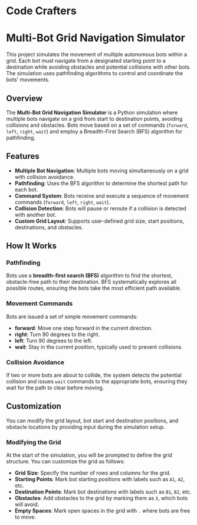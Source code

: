 # Code Crafters
# Multi-Bot Grid Navigation Simulator

This project simulates the movement of multiple autonomous bots within a grid. Each bot must navigate from a designated starting point to a destination while avoiding obstacles and potential collisions with other bots. The simulation uses pathfinding algorithms to control and coordinate the bots' movements.


## Overview

The **Multi-Bot Grid Navigation Simulator** is a Python simulation where multiple bots navigate on a grid from start to destination points, avoiding collisions and obstacles. Bots move based on a set of commands (`forward`, `left`, `right`, `wait`) and employ a Breadth-First Search (BFS) algorithm for pathfinding.


## Features

- **Multiple Bot Navigation**: Multiple bots moving simultaneously on a grid with collision avoidance.
- **Pathfinding**: Uses the BFS algorithm to determine the shortest path for each bot.
- **Command System**: Bots receive and execute a sequence of movement commands (`forward`, `left`, `right`, `wait`).
- **Collision Detection**: Bots will pause or reroute if a collision is detected with another bot.
- **Custom Grid Layout**: Supports user-defined grid size, start positions, destinations, and obstacles.


## How It Works

### Pathfinding
Bots use a **breadth-first search (BFS)** algorithm to find the shortest, obstacle-free path to their destination. BFS systematically explores all possible routes, ensuring the bots take the most efficient path available.

### Movement Commands
Bots are issued a set of simple movement commands:
- **forward**: Move one step forward in the current direction.
- **right**: Turn 90 degrees to the right.
- **left**: Turn 90 degrees to the left.
- **wait**: Stay in the current position, typically used to prevent collisions.

### Collision Avoidance
If two or more bots are about to collide, the system detects the potential collision and issues `wait` commands to the appropriate bots, ensuring they wait for the path to clear before moving.


## Customization

You can modify the grid layout, bot start and destination positions, and obstacle locations by providing input during the simulation setup.

### Modifying the Grid
At the start of the simulation, you will be prompted to define the grid structure. You can customize the grid as follows:

- **Grid Size**: Specify the number of rows and columns for the grid.
- **Starting Points**: Mark bot starting positions with labels such as `A1`, `A2`, etc.
- **Destination Points**: Mark bot destinations with labels such as `B1`, `B2`, etc.
- **Obstacles**: Add obstacles to the grid by marking them as `X`, which bots will avoid.
- **Empty Spaces**: Mark open spaces in the grid with `.` where bots are free to move.

